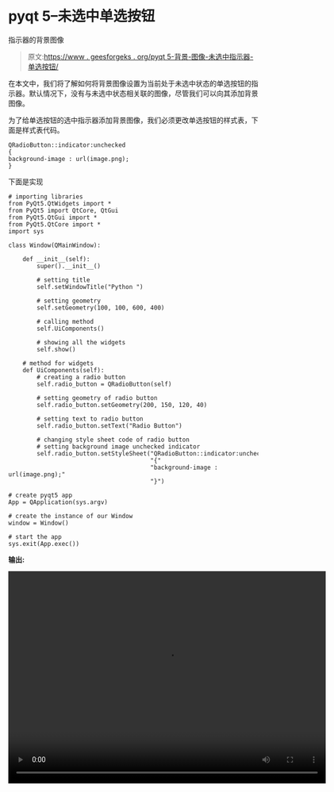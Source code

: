 # pyqt 5–未选中单选按钮

指示器的背景图像

> 原文:[https://www . geesforgeks . org/pyqt 5-背景-图像-未选中指示器-单选按钮/](https://www.geeksforgeeks.org/pyqt5-background-image-to-indicator-of-unchecked-radio-button/)

在本文中，我们将了解如何将背景图像设置为当前处于未选中状态的单选按钮的指示器。默认情况下，没有与未选中状态相关联的图像，尽管我们可以向其添加背景图像。

为了给单选按钮的选中指示器添加背景图像，我们必须更改单选按钮的样式表，下面是样式表代码。

```
QRadioButton::indicator:unchecked
{
background-image : url(image.png);
}

```

下面是实现

```
# importing libraries
from PyQt5.QtWidgets import * 
from PyQt5 import QtCore, QtGui
from PyQt5.QtGui import * 
from PyQt5.QtCore import * 
import sys

class Window(QMainWindow):

    def __init__(self):
        super().__init__()

        # setting title
        self.setWindowTitle("Python ")

        # setting geometry
        self.setGeometry(100, 100, 600, 400)

        # calling method
        self.UiComponents()

        # showing all the widgets
        self.show()

    # method for widgets
    def UiComponents(self):
        # creating a radio button
        self.radio_button = QRadioButton(self)

        # setting geometry of radio button
        self.radio_button.setGeometry(200, 150, 120, 40)

        # setting text to radio button
        self.radio_button.setText("Radio Button")

        # changing style sheet code of radio button
        # setting background image unchecked indicator
        self.radio_button.setStyleSheet("QRadioButton::indicator:unchecked"
                                        "{"
                                        "background-image : url(image.png);"
                                        "}")

# create pyqt5 app
App = QApplication(sys.argv)

# create the instance of our Window
window = Window()

# start the app
sys.exit(App.exec())
```

**输出:**

<video class="wp-video-shortcode" id="video-395743-1" width="640" height="428" preload="metadata" controls=""><source type="video/mp4" src="https://media.geeksforgeeks.org/wp-content/uploads/20200408004557/Python-08-04-2020-00_44_56.mp4?_=1">[https://media.geeksforgeeks.org/wp-content/uploads/20200408004557/Python-08-04-2020-00_44_56.mp4](https://media.geeksforgeeks.org/wp-content/uploads/20200408004557/Python-08-04-2020-00_44_56.mp4)</video>